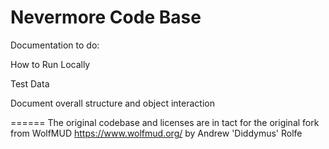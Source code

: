 # Nevermore Code Base

Documentation to do:

How to Run Locally

Test Data

Document overall structure and object interaction

======
The original codebase and licenses are in tact for the original fork from WolfMUD https://www.wolfmud.org/ by Andrew 'Diddymus' Rolfe
